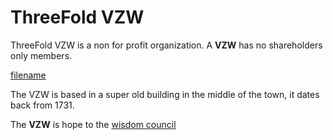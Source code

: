 # ThreeFold VZW

ThreeFold VZW is a non for profit organization.
A **VZW** has no shareholders only members.

[filename](structure/images_threefold_vzw.html ':include :type=iframe width=100% height=550px frameBorder="0" scrolling="no" align="center"')

The VZW is based in a super old building in the middle of the town, it dates back from 1731.

The **VZW** is hope to the [wisdom council](wisdom_council.md)